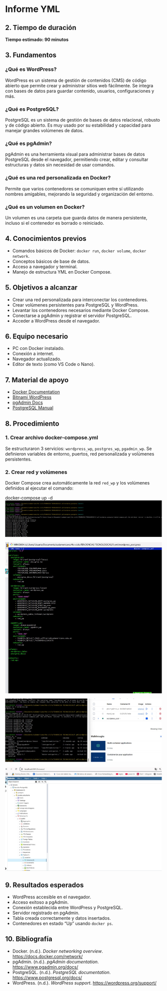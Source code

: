 # Informe YML

## 2. Tiempo de duración
**Tiempo estimado: 90 minutos**

## 3. Fundamentos

### ¿Qué es WordPress?
WordPress es un sistema de gestión de contenidos (CMS) de código abierto que permite crear y administrar sitios web fácilmente. Se integra con bases de datos para guardar contenido, usuarios, configuraciones y más.

### ¿Qué es PostgreSQL?
PostgreSQL es un sistema de gestión de bases de datos relacional, robusto y de código abierto. Es muy usado por su estabilidad y capacidad para manejar grandes volúmenes de datos.

### ¿Qué es pgAdmin?
pgAdmin es una herramienta visual para administrar bases de datos PostgreSQL desde el navegador, permitiendo crear, editar y consultar estructuras y datos sin necesidad de usar comandos.

### ¿Qué es una red personalizada en Docker?
Permite que varios contenedores se comuniquen entre sí utilizando nombres amigables, mejorando la seguridad y organización del entorno.

### ¿Qué es un volumen en Docker?
Un volumen es una carpeta que guarda datos de manera persistente, incluso si el contenedor es borrado o reiniciado.

## 4. Conocimientos previos
- Comandos básicos de Docker: `docker run`, `docker volume`, `docker network`.
- Conceptos básicos de base de datos.
- Acceso a navegador y terminal.
- Manejo de estructura YML en Docker Compose.

## 5. Objetivos a alcanzar
- Crear una red personalizada para interconectar los contenedores.
- Crear volúmenes persistentes para PostgreSQL y WordPress.
- Levantar los contenedores necesarios mediante Docker Compose.
- Conectarse a pgAdmin y registrar el servidor PostgreSQL.
- Acceder a WordPress desde el navegador.

## 6. Equipo necesario
- PC con Docker instalado.
- Conexión a internet.
- Navegador actualizado.
- Editor de texto (como VS Code o Nano).

## 7. Material de apoyo
- [Docker Documentation](https://docs.docker.com)
- [Bitnami WordPress](https://hub.docker.com/r/bitnami/wordpress)
- [pgAdmin Docs](https://www.pgadmin.org/docs/)
- [PostgreSQL Manual](https://www.postgresql.org/docs/)

## 8. Procedimiento

### 1. Crear archivo docker-compose.yml

Se estructuraron 3 servicios: `wordpress_wp`, `postgres_wp`, `pgadmin_wp`. 
Se definieron variables de entorno, puertos, red personalizada y volúmenes persistentes.

### 2. Crear red y volúmenes

Docker Compose crea automáticamente la red `red_wp` y los volúmenes definidos al ejecutar el comando:

docker-compose up -d
![img01](https://github.com/Edissonfierro/yml/blob/main/1.jpg)

![img01](https://github.com/Edissonfierro/yml/blob/main/2.jpg)

![img01](https://github.com/Edissonfierro/yml/blob/main/3.jpg)

![img01](https://github.com/Edissonfierro/yml/blob/main/4.jpg)


## 9. Resultados esperados

- WordPress accesible en el navegador.
- Acceso exitoso a pgAdmin.
- Conexión establecida entre WordPress y PostgreSQL.
- Servidor registrado en pgAdmin.
- Tabla creada correctamente y datos insertados.
- Contenedores en estado “Up” usando `docker ps`.

## 10. Bibliografía

- Docker. (n.d.). *Docker networking overview*. https://docs.docker.com/network/
- pgAdmin. (n.d.). *pgAdmin documentation*. https://www.pgadmin.org/docs/
- PostgreSQL. (n.d.). *PostgreSQL documentation*. https://www.postgresql.org/docs/
- WordPress. (n.d.). *WordPress support*. https://wordpress.org/support/
